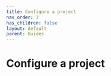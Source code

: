 ```yaml
---
title: Configure a project
nav_order: 3
has_children: false
layout: default
parent: Guides
---
```


# Configure a project
